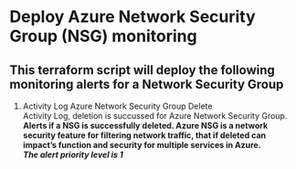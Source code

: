 # Deploy Azure Network Security Group (NSG) monitoring
## This terraform script will deploy the following monitoring alerts for a Network Security Group

1. Activity Log Azure Network Security Group Delete  
Activity Log, deletion is succussed for Azure Network Security Group.  
**Alerts if a NSG is successfully deleted. Azure NSG is a network security feature for filtering network traffic, that if deleted can impact’s function and security for multiple services in Azure.**  
***The alert priority level is 1***  
